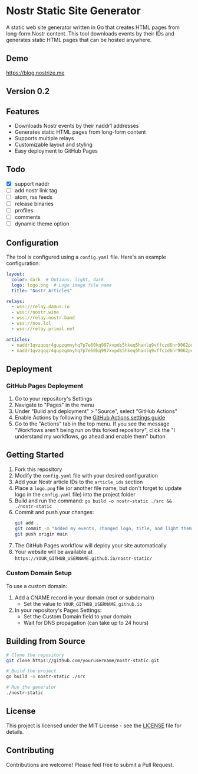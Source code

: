 # Nostr Static Site Generator

A static web site generator written in Go that creates HTML pages from long-form Nostr content. This tool downloads events by their IDs and generates static HTML pages that can be hosted anywhere.

## Demo

https://blog.nostrize.me

## Version 0.2

## Features

- Downloads Nostr events by their naddr1 addresses
- Generates static HTML pages from long-form content
- Supports multiple relays
- Customizable layout and styling
- Easy deployment to GitHub Pages

## Todo

- [x] support naddr
- [ ] add nostr link tag
- [ ] atom, rss feeds
- [ ] release binaries
- [ ] profiles
- [ ] comments
- [ ] dynamic theme option

## Configuration

The tool is configured using a `config.yaml` file. Here's an example configuration:

```yaml
layout:
  color: dark  # Options: light, dark
  logo: logo.png  # Logo image file name
  title: "Nostr Articles"

relays:
  - wss://relay.damus.io
  - wss://nostr.wine
  - wss://relay.nostr.band
  - wss://nos.lol
  - wss://relay.primal.net

articles:
  - naddr1qvzqqqr4gupzqmnyhq7p7e60kq997xvpds5hkeq5hanlq9vffczd6nr9062pqthgqq2j6ezsgu69j7n92cmxxmfsgyeyyvjtxfuk7lwjq6s
  - naddr1qvzqqqr4gupzqmnyhq7p7e60kq997xvpds5hkeq5hanlq9vffczd6nr9062pqthgqq24wmjfwp6rv6t8v935ujfhv4yr2wzzdfz5gl5quve
```

## Deployment

### GitHub Pages Deployment

1. Go to your repository's Settings
2. Navigate to "Pages" in the menu
3. Under "Build and deployment" > "Source", select "GitHub Actions"
4. Enable Actions by following the [GitHub Actions settings guide](https://docs.github.com/en/repositories/managing-your-repositorys-settings-and-features/enabling-features-for-your-repository/managing-github-actions-settings-for-a-repository#allowing-select-actions-and-reusable-workflows-to-run)
5. Go to the "Actions" tab in the top menu. If you see the message "Workflows aren't being run on this forked repository", click the "I understand my workflows, go ahead and enable them" button

## Getting Started

1. Fork this repository
2. Modify the `config.yaml` file with your desired configuration
3. Add your Nostr article IDs to the `article_ids` section
4. Place a `logo.png` file (or another file name, but don't forget to update logo in the `config.yaml` file) into the project folder
5. Build and run the command: `go build -o nostr-static ./src && ./nostr-static`
6. Commit and push your changes:
   ```bash
   git add .
   git commit -m "Added my events, changed logo, title, and light theme"
   git push origin main
   ```
7. The GitHub Pages workflow will deploy your site automatically
8. Your website will be available at `https://YOUR_GITHUB_USERNAME.github.io/nostr-static/`

### Custom Domain Setup

To use a custom domain:

1. Add a CNAME record in your domain (root or subdomain)
   - Set the value to `YOUR_GITHUB_USERNAME.github.io`
2. In your repository's Pages Settings:
   - Set the Custom Domain field to your domain
   - Wait for DNS propagation (can take up to 24 hours)

## Building from Source

```bash
# Clone the repository
git clone https://github.com/yourusername/nostr-static.git

# Build the project
go build -o nostr-static ./src

# Run the generator
./nostr-static
```

## License

This project is licensed under the MIT License - see the [LICENSE](LICENSE) file for details.

## Contributing

Contributions are welcome! Please feel free to submit a Pull Request. 